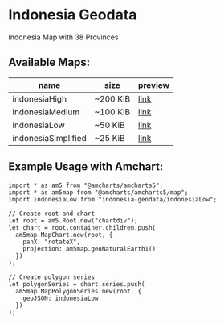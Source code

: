 # Indonesia Geodata

Indonesia Map with 38 Provinces

## Available Maps:
|name|size|preview|
|---|---|---|
|indonesiaHigh|~200 KiB|[link](https://geojson.io/#id=github:stoikal/indonesia-geodata/blob/main/json/indonesiaHigh.json&map=4.57/-2.11/118.77)|
|indonesiaMedium|~100 KiB|[link](https://geojson.io/#id=github:stoikal/indonesia-geodata/blob/main/json/indonesiaMedium.json&map=4.57/-2.11/118.77)|
|indonesiaLow|~50 KiB|[link](https://geojson.io/#id=github:stoikal/indonesia-geodata/blob/main/json/indonesiaLow.json&map=4.57/-2.11/118.77)|
|indonesiaSimplified|~25 KiB|[link](https://geojson.io/#id=github:stoikal/indonesia-geodata/blob/main/json/indonesiaSimplified.json&map=4.57/-2.11/118.77)|


## Example Usage with Amchart:
```
import * as am5 from "@amcharts/amcharts5";
import * as am5map from "@amcharts/amcharts5/map";
import indonesiaLow from "indonesia-geodata/indonesiaLow";

// Create root and chart
let root = am5.Root.new("chartdiv"); 
let chart = root.container.children.push(
  am5map.MapChart.new(root, {
    panX: "rotateX",
    projection: am5map.geoNaturalEarth1()
  })
);

// Create polygon series
let polygonSeries = chart.series.push(
  am5map.MapPolygonSeries.new(root, {
    geoJSON: indonesiaLow
  })
);
```

